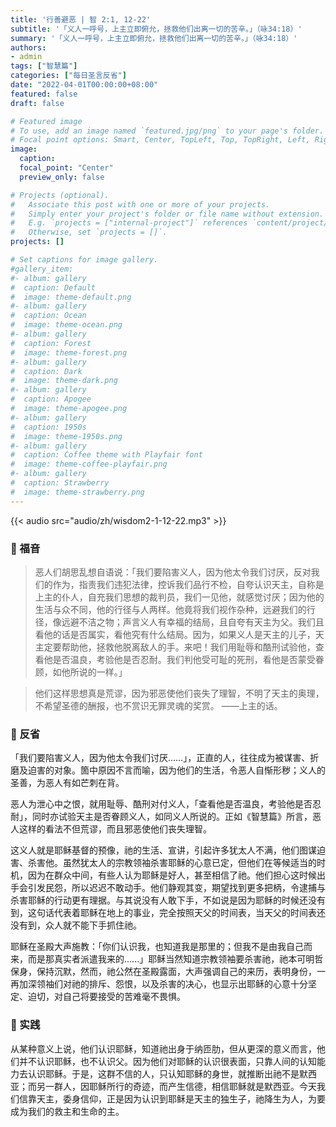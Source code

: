 ```yaml
---
title: '行善避恶 | 智 2:1, 12-22'
subtitle: '「义人一呼号，上主立即俯允，拯救他们出离一切的苦辛。」（咏34:18）'
summary: '「义人一呼号，上主立即俯允，拯救他们出离一切的苦辛。」（咏34:18）'
authors:
- admin
tags: ["智慧篇"]
categories: ["每日圣言反省"]
date: "2022-04-01T00:00:00+08:00"
featured: false
draft: false

# Featured image
# To use, add an image named `featured.jpg/png` to your page's folder.
# Focal point options: Smart, Center, TopLeft, Top, TopRight, Left, Right, BottomLeft, Bottom, BottomRight
image:
  caption:
  focal_point: "Center"
  preview_only: false

# Projects (optional).
#   Associate this post with one or more of your projects.
#   Simply enter your project's folder or file name without extension.
#   E.g. `projects = ["internal-project"]` references `content/project/deep-learning/index.md`.
#   Otherwise, set `projects = []`.
projects: []

# Set captions for image gallery.
#gallery_item:
#- album: gallery
#  caption: Default
#  image: theme-default.png
#- album: gallery
#  caption: Ocean
#  image: theme-ocean.png
#- album: gallery
#  caption: Forest
#  image: theme-forest.png
#- album: gallery
#  caption: Dark
#  image: theme-dark.png
#- album: gallery
#  caption: Apogee
#  image: theme-apogee.png
#- album: gallery
#  caption: 1950s
#  image: theme-1950s.png
#- album: gallery
#  caption: Coffee theme with Playfair font
#  image: theme-coffee-playfair.png
#- album: gallery
#  caption: Strawberry
#  image: theme-strawberry.png
---
```


{{< audio src="audio/zh/wisdom2-1-12-22.mp3" >}}

### :love_letter: 福音
> 恶人们胡思乱想自语说：「我们要陷害义人，因为他太令我们讨厌，反对我们的作为，指责我们违犯法律，控诉我们品行不检，自夸认识天主，自称是上主的仆人，自充我们思想的裁判员，我们一见他，就感觉讨厌；因为他的生活与众不同，他的行径与人两样。他竟将我们视作杂种，远避我们的行径，像远避不洁之物；声言义人有幸福的结局，且自夸有天主为父。我们且看他的话是否属实，看他究有什么结局。因为，如果义人是天主的儿子，天主定要帮助他，拯救他脱离敌人的手。来吧！我们用耻辱和酷刑试验他，查看他是否温良，考验他是否忍耐。我们判他受可耻的死刑，看他是否蒙受眷顾，如他所说的一样。」

> 他们这样思想真是荒谬，因为邪恶使他们丧失了理智，不明了天主的奥理，不希望圣德的酬报，也不赏识无罪灵魂的奖赏。 ——上主的话。

### :speech_balloon: 反省
「我们要陷害义人，因为他太令我们讨厌……」，正直的人，往往成为被谋害、折磨及迫害的对象。箇中原因不言而喻，因为他们的生活，令恶人自惭形秽；义人的圣善，为恶人有如芒刺在背。

恶人为泄心中之恨，就用耻辱、酷刑对付义人，「查看他是否温良，考验他是否忍耐」，同时亦试验天主是否眷顾义人，如同义人所说的。正如《智慧篇》所言，恶人这样的看法不但荒谬，而且邪恶使他们丧失理智。

这义人就是耶稣基督的预像，祂的生活、宣讲，引起许多犹太人不满，他们图谋迫害、杀害他。虽然犹太人的宗教领袖杀害耶稣的心意已定，但他们在等候适当的时机，因为在群众中间，有些人认为耶稣是好人，甚至相信了祂。他们担心这时候出手会引发民怨，所以迟迟不敢动手。他们静观其变，期望找到更多把柄，令逮捕与杀害耶稣的行动更有理据。与其说没有人敢下手，不如说是因为耶稣的时候还没有到，这句话代表着耶稣在地上的事业，完全按照天父的时间表，当天父的时间表还没有到，众人就不能下手抓住祂。

耶稣在圣殿大声施教：「你们认识我，也知道我是那里的；但我不是由我自己而来，而是那真实者派遣我来的......」耶稣当然知道宗教领袖要杀害祂，祂本可明哲保身，保持沉默，然而，祂公然在圣殿露面，大声强调自己的来历，表明身份，一再加深领袖们对祂的排斥、怨恨，以及杀害的决心，也显示出耶稣的心意十分坚定、迫切，对自己将要接受的苦难毫不畏惧。

### :runner: 实践
从某种意义上说，他们认识耶稣，知道祂出身于纳匝肋，但从更深的意义而言，他们并不认识耶稣，也不认识父。因为他们对耶稣的认识很表面，只靠人间的认知能力去认识耶稣。于是，这群不信的人，只认知耶稣的身世，就推断出祂不是默西亚；而另一群人，因耶稣所行的奇迹，而产生信德，相信耶稣就是默西亚。今天我们信靠天主，委身信仰，正是因为认识到耶稣是天主的独生子，祂降生为人，为要成为我们的救主和生命的主。
